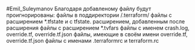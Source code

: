 #Emil_Suleymanov
Благодаря добавленому файлу будут проигнорированы: 
файлы в поддиректории /.terraform/ 
файлы с расширением *.tfstate и с tfstate. расширением, добавленным после расширения 
файлы с расширением *.tvfars 
файлы с именем crash.log, override.tf, override.tf.json 
файлы, имеющие в своём имени override.tf, override.tf.json 
файлы с именами .terraformrc и terraform.rc